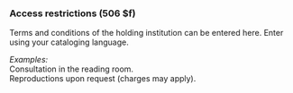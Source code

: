 ### Access restrictions (506 $f) 

Terms and conditions of the holding institution can be entered here. Enter using your cataloging language.

_Examples:_  
Consultation in the reading room.  
Reproductions upon request (charges may apply).